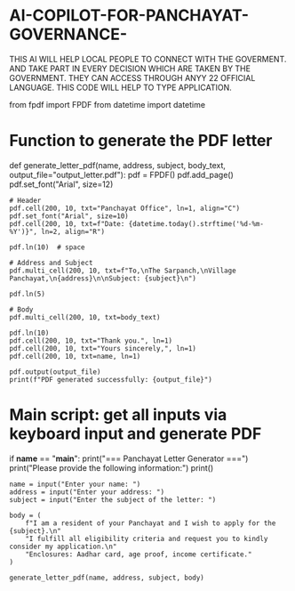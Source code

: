 # AI-COPILOT-FOR-PANCHAYAT-GOVERNANCE-
THIS AI WILL HELP LOCAL PEOPLE TO CONNECT WITH THE GOVERMENT. AND TAKE PART IN EVERY DECISION WHICH ARE TAKEN BY THE GOVERNMENT. THEY CAN ACCESS THROUGH ANYY 22 OFFICIAL LANGUAGE. 
THIS CODE WILL HELP TO TYPE APPLICATION. 

from fpdf import FPDF
from datetime import datetime

# Function to generate the PDF letter
def generate_letter_pdf(name, address, subject, body_text, output_file="output_letter.pdf"):
    pdf = FPDF()
    pdf.add_page()
    pdf.set_font("Arial", size=12)

    # Header
    pdf.cell(200, 10, txt="Panchayat Office", ln=1, align="C")
    pdf.set_font("Arial", size=10)
    pdf.cell(200, 10, txt=f"Date: {datetime.today().strftime('%d-%m-%Y')}", ln=2, align="R")

    pdf.ln(10)  # space

    # Address and Subject
    pdf.multi_cell(200, 10, txt=f"To,\nThe Sarpanch,\nVillage Panchayat,\n{address}\n\nSubject: {subject}\n")

    pdf.ln(5)

    # Body
    pdf.multi_cell(200, 10, txt=body_text)

    pdf.ln(10)
    pdf.cell(200, 10, txt="Thank you.", ln=1)
    pdf.cell(200, 10, txt="Yours sincerely,", ln=1)
    pdf.cell(200, 10, txt=name, ln=1)

    pdf.output(output_file)
    print(f"PDF generated successfully: {output_file}")

# Main script: get all inputs via keyboard input and generate PDF
if __name__ == "__main__":
    print("=== Panchayat Letter Generator ===")
    print("Please provide the following information:")
    print()
    
    name = input("Enter your name: ")
    address = input("Enter your address: ")
    subject = input("Enter the subject of the letter: ")
    
    body = (
        f"I am a resident of your Panchayat and I wish to apply for the {subject}.\n"
        "I fulfill all eligibility criteria and request you to kindly consider my application.\n"
        "Enclosures: Aadhar card, age proof, income certificate."
    )

    generate_letter_pdf(name, address, subject, body)
